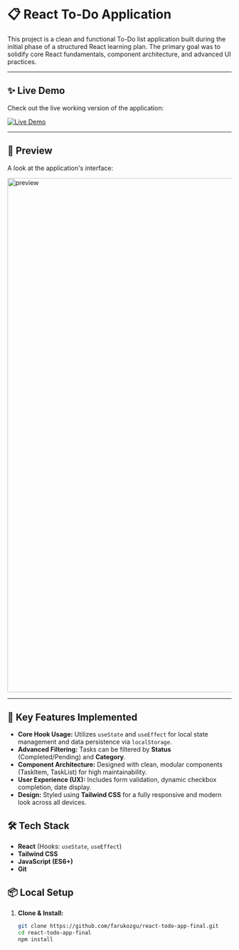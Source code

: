 # 📋 React To-Do Application

This project is a clean and functional To-Do list application built during the initial phase of a structured React learning plan. The primary goal was to solidify core React fundamentals, component architecture, and advanced UI practices.

---

## ✨ Live Demo

Check out the live working version of the application:

[![Live Demo](https://img.shields.io/badge/LIVE_DEMO-Vercel-000000?style=for-the-badge&logo=vercel)](https://react-todo-app-final.vercel.app/)

---

## 📸 Preview

A look at the application's interface:

<img width="907" height="1156" alt="preview" src="https://github.com/user-attachments/assets/d9ca7370-9ec4-487a-9855-c3484ce39b4f" />

---

## 🚀 Key Features Implemented

* **Core Hook Usage:** Utilizes `useState` and `useEffect` for local state management and data persistence via `localStorage`.
* **Advanced Filtering:** Tasks can be filtered by **Status** (Completed/Pending) and **Category**.
* **Component Architecture:** Designed with clean, modular components (TaskItem, TaskList) for high maintainability.
* **User Experience (UX):** Includes form validation, dynamic checkbox completion, date display.
* **Design:** Styled using **Tailwind CSS** for a fully responsive and modern look across all devices.

## 🛠️ Tech Stack

* **React** (Hooks: `useState`, `useEffect`)
* **Tailwind CSS**
* **JavaScript (ES6+)**
* **Git**

## 📦 Local Setup

1. **Clone & Install:**

   ```bash
   git clone https://github.com/farukozgu/react-todo-app-final.git
   cd react-todo-app-final
   npm install
